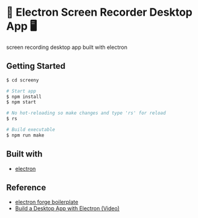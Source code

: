 # 🎥 Electron Screen Recorder Desktop App 🖥️

screen recording desktop app built with electron

## Getting Started

```bash
$ cd screeny

# Start app
$ npm install
$ npm start

# No hot-reloading so make changes and type 'rs' for reload
$ rs

# Build executable
$ npm run make

```

## Built with

- [electron](https://www.electronjs.org/)

## Reference

- [electron forge boilerplate](https://www.electronforge.io/)
- [Build a Desktop App with Electron (Video)](https://www.youtube.com/watch?v=3yqDxhR2XxE)
